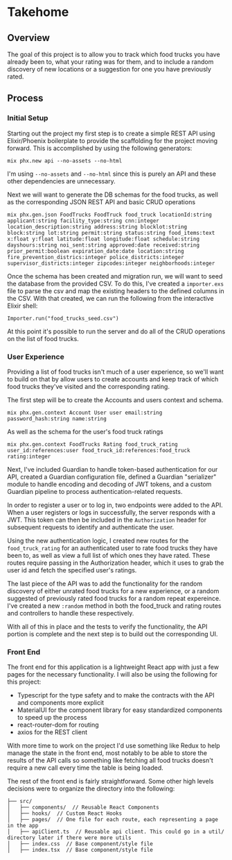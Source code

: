 # Takehome

## Overview

The goal of this project is to allow you to track which food trucks you have already been to, what your rating was for them, and to include a random discovery of new locations or a suggestion for one you have previously rated.

## Process

### Initial Setup

Starting out the project my first step is to create a simple REST API using Elixir/Phoenix boilerplate to provide the scaffolding for the project moving forward. This is accomplished by using the following generators:

`mix phx.new api --no-assets --no-html`

I'm using `--no-assets` and `--no-html` since this is purely an API and these other dependencies are unnecessary.

Next we will want to generate the DB schemas for the food trucks, as well as the corresponding JSON REST API and basic CRUD operations

```
mix phx.gen.json FoodTrucks FoodTruck food_truck locationId:string applicant:string facility_type:string cnn:integer location_description:string address:string blocklot:string block:string lot:string permit:string status:string food_items:text x:float y:float latitude:float longitude:float schedule:string dayshours:string noi_sent:string approved:date received:string prior_permit:boolean expiration_date:date location:string fire_prevention_districs:integer police_districts:integer supervisor_districts:integer zipcodes:integer neighborhoods:integer
```

Once the schema has been created and migration run, we will want to seed the database from the provided CSV. To do this, I've created a `importer.exs` file to parse the csv and map the existing headers to the defined columns in the CSV. With that created, we can run the following from the interactive Elixir shell:

`Importer.run("food_trucks_seed.csv")`

At this point it's possible to run the server and do all of the CRUD operations on the list of food trucks.

### User Experience

Providing a list of food trucks isn't much of a user experience, so we'll want to build on that by allow users to create accounts and keep track of which food trucks they've visited and the corresponding rating.

The first step will be to create the Accounts and users context and schema.

`mix phx.gen.context Account User user email:string password_hash:string name:string`

As well as the schema for the user's food truck ratings

`mix phx.gen.context FoodTrucks Rating food_truck_rating user_id:references:user food_truck_id:references:food_truck rating:integer`

Next, I've included Guardian to handle token-based authentication for our API, created a Guardian configuration file, defined a Guardian "serializer" module to handle encoding and decoding of JWT tokens, and a custom Guardian pipeline to process authentication-related requests.

In order to register a user or to log in, two endpoints were added to the API. When a user registers or logs in successfully, the server responds with a JWT. This token can then be included in the `Authorization` header for subsequent requests to identify and authenticate the user. 

Using the new authentication logic, I created new routes for the `food_truck_rating` for an authenticated user to rate food trucks they have been to, as well as view a full list of which ones they have rated. These routes require passing in the Authorization header, which it uses to grab the user id and fetch the specified user's ratings.

The last piece of the API was to add the functionality for the random discovery of either unrated food trucks for a new experience, or a random suggested of previously rated food trucks for a random repeat expereince. I've created a new `:random` method in both the food_truck and rating routes and controllers to handle these respectively.

With all of this in place and the tests to verify the functionality, the API portion is complete and the next step is to build out the corresponding UI.

### Front End

The front end for this application is a lightweight React app with just a few pages for the necessary functionality. I will also be using the following for this project:

 * Typescript for the type safety and to make the contracts with the API and components more explicit
 * MaterialUI for the component library for easy standardized components to speed up the process
 * react-router-dom for routing
 * axios for the REST client

With more time to work on the project I'd use something like Redux to help manage the state in the front end, most notably to be able to store the results of the API calls so something like fetching all food trucks doesn't require a new call every time the table is being loaded.

The rest of the front end is fairly straightforward. Some other high levels decisions were to organize the directory into the following:

```
├── src/
│   ├── components/  // Reusable React Components
│   ├── hooks/  // Custom React Hooks
│   ├── pages/  // One file for each route, each representing a page in the app
│   ├── apiClient.ts  // Reusable api client. This could go in a util/ directory later if there were more utils
│   ├── index.css  // Base component/style file
│   ├── index.tsx  // Base component/style file
```
